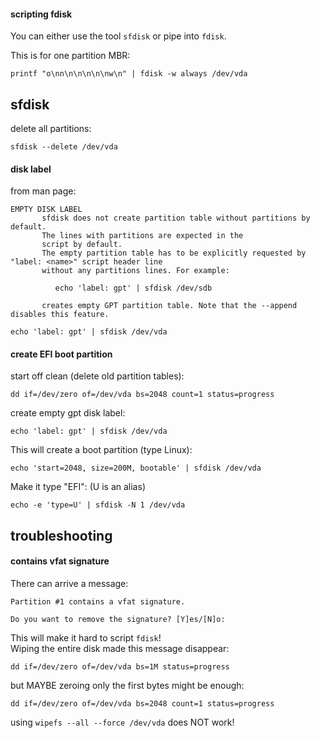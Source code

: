 #### scripting fdisk

You can either use the tool `sfdisk` or pipe into `fdisk`.

This is for one partition MBR:
```
printf "o\nn\n\n\n\n\nw\n" | fdisk -w always /dev/vda
```

## sfdisk

delete all partitions:
```
sfdisk --delete /dev/vda
```

#### disk label

from man page:
```
EMPTY DISK LABEL
       sfdisk does not create partition table without partitions by default.
	   The lines with partitions are expected in the
       script by default.
	   The empty partition table has to be explicitly requested by "label: <name>" script header line
       without any partitions lines. For example:

          echo 'label: gpt' | sfdisk /dev/sdb

       creates empty GPT partition table. Note that the --append disables this feature.
```

```
echo 'label: gpt' | sfdisk /dev/vda
```

#### create EFI boot partition

start off clean (delete old partition tables):
```
dd if=/dev/zero of=/dev/vda bs=2048 count=1 status=progress
```

create empty gpt disk label:
```
echo 'label: gpt' | sfdisk /dev/vda
```

This will create a boot partition (type Linux):
```
echo 'start=2048, size=200M, bootable' | sfdisk /dev/vda
```

Make it type "EFI": (U is an alias)
```
echo -e 'type=U' | sfdisk -N 1 /dev/vda
```

## troubleshooting

#### contains vfat signature

There can arrive a message:
```
Partition #1 contains a vfat signature.

Do you want to remove the signature? [Y]es/[N]o:
```

This will make it hard to script `fdisk`!\
Wiping the entire disk made this message disappear:
```
dd if=/dev/zero of=/dev/vda bs=1M status=progress
```
but MAYBE zeroing only the first bytes might be enough:
```
dd if=/dev/zero of=/dev/vda bs=2048 count=1 status=progress
```

using `wipefs --all --force /dev/vda` does NOT work!
